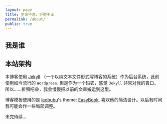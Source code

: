 ```yaml
---
layout: page
title: 生命不息，折腾不止
permalink: /about/
public: true
---
```

## 我是谁

## 本站架构

本博客使用 [Jekyll](http://jekyllrb.com) （一个以纯文本文件形式写博客的系统）作为后台系统，此前使用如今流行的 `Wordpress`. 但是作为一个码农，感觉 `Jekyll` 非常对我的胃口，所以......折腾吧:smile:，我会慢慢把以前的文章搬运到这里。

博客模板使用的是 [laobubu](http://laobubu.net)'s theme: [EasyBook](https://github.com/laobubu/jekyll-theme-EasyBook), 喜欢他的简洁设计。以后有时间我可能会作一些局部调整。

未完待续...